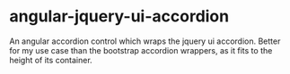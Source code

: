 angular-jquery-ui-accordion
===========================

An angular accordion control which wraps the jquery ui accordion.  Better for my use case than the bootstrap accordion wrappers, as it fits to the height of its container.
